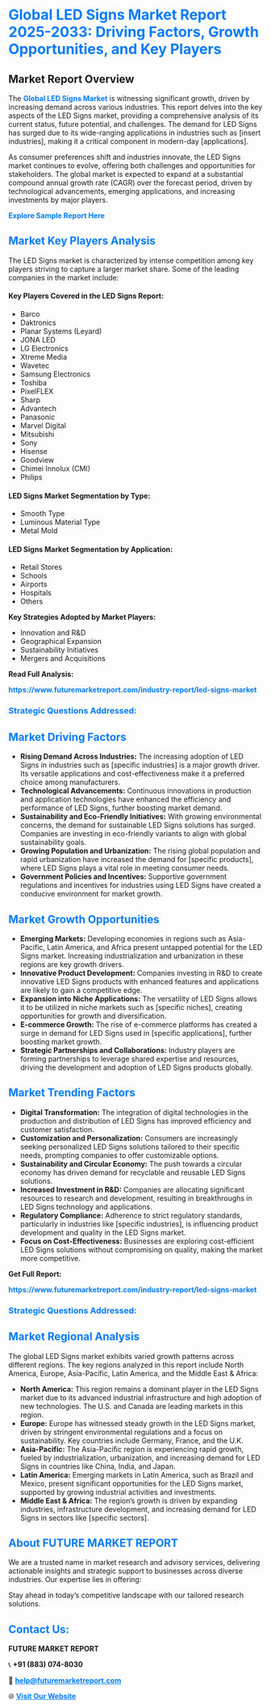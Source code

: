 <h1 style="color: #007BFF;">Global LED Signs Market Report 2025-2033: Driving Factors, Growth Opportunities, and Key Players</h1>

<section id="overview">
<h2>Market Report Overview</h2>
<p>The <a href="https://www.futuremarketreport.com/industry-report/led-signs-market" style="color: #007BFF; text-decoration: none;"><strong>Global LED Signs Market</strong></a> is witnessing significant growth, driven by increasing demand across various industries. This report delves into the key aspects of the LED Signs market, providing a comprehensive analysis of its current status, future potential, and challenges. The demand for LED Signs has surged due to its wide-ranging applications in industries such as [insert industries], making it a critical component in modern-day [applications].</p>
<p>As consumer preferences shift and industries innovate, the LED Signs market continues to evolve, offering both challenges and opportunities for stakeholders. The global market is expected to expand at a substantial compound annual growth rate (CAGR) over the forecast period, driven by technological advancements, emerging applications, and increasing investments by major players.</p>
</section>

<section id="overview">
<p><a href="https://www.futuremarketreport.com/request-sample/reportId=115835" style="color: #007BFF; text-decoration: none;"><strong>Explore Sample Report Here</strong></a></p>
</section>

<section id="key-players">
<h2 style="color: #007BFF;">Market Key Players Analysis</h2>
<p>The LED Signs market is characterized by intense competition among key players striving to capture a larger market share. Some of the leading companies in the market include:</p>
<h4>Key Players Covered in the LED Signs Report:</h4>
<ul><li>Barco</li><li>Daktronics</li><li>Planar Systems (Leyard)</li><li>JONA LED</li><li>LG Electronics</li><li>Xtreme Media</li><li>Wavetec</li><li>Samsung Electronics</li><li>Toshiba</li><li>PixelFLEX</li><li>Sharp</li><li>Advantech</li><li>Panasonic</li><li>Marvel Digital</li><li>Mitsubishi</li><li>Sony</li><li>Hisense</li><li>Goodview</li><li>Chimei Innolux (CMI)</li><li>Philips</li></ul>
<h4>LED Signs Market Segmentation by Type:</h4>
<ul><li>Smooth Type</li><li>Luminous Material Type</li><li>Metal Mold</li></ul>

<h4>LED Signs Market Segmentation by Application:</h4>
<ul><li>Retail Stores</li><li>Schools</li><li>Airports</li><li>Hospitals</li><li>Others</li></ul>
<p><strong>Key Strategies Adopted by Market Players:</strong></p>
<ul>
<li>Innovation and R&D</li>
<li>Geographical Expansion</li>
<li>Sustainability Initiatives</li>
<li>Mergers and Acquisitions</li>
</ul>
</section>

<section>
<p><strong>Read Full Analysis: </strong></p><a href="https://www.futuremarketreport.com/industry-report/led-signs-market" style="color: #007BFF; text-decoration: none;"><strong>https://www.futuremarketreport.com/industry-report/led-signs-market</strong></a>
<h3 style="color: #007BFF;">Strategic Questions Addressed:</h3>
</section>

<section id="driving-factors">
<h2 style="color: #007BFF;">Market Driving Factors</h2>
<ul>
<li><strong>Rising Demand Across Industries:</strong> The increasing adoption of LED Signs in industries such as [specific industries] is a major growth driver. Its versatile applications and cost-effectiveness make it a preferred choice among manufacturers.</li>
<li><strong>Technological Advancements:</strong> Continuous innovations in production and application technologies have enhanced the efficiency and performance of LED Signs, further boosting market demand.</li>
<li><strong>Sustainability and Eco-Friendly Initiatives:</strong> With growing environmental concerns, the demand for sustainable LED Signs solutions has surged. Companies are investing in eco-friendly variants to align with global sustainability goals.</li>
<li><strong>Growing Population and Urbanization:</strong> The rising global population and rapid urbanization have increased the demand for [specific products], where LED Signs plays a vital role in meeting consumer needs.</li>
<li><strong>Government Policies and Incentives:</strong> Supportive government regulations and incentives for industries using LED Signs have created a conducive environment for market growth.</li>
</ul>
</section>

<section id="growth-opportunities">
<h2 style="color: #007BFF;">Market Growth Opportunities</h2>
<ul>
<li><strong>Emerging Markets:</strong> Developing economies in regions such as Asia-Pacific, Latin America, and Africa present untapped potential for the LED Signs market. Increasing industrialization and urbanization in these regions are key growth drivers.</li>
<li><strong>Innovative Product Development:</strong> Companies investing in R&D to create innovative LED Signs products with enhanced features and applications are likely to gain a competitive edge.</li>
<li><strong>Expansion into Niche Applications:</strong> The versatility of LED Signs allows it to be utilized in niche markets such as [specific niches], creating opportunities for growth and diversification.</li>
<li><strong>E-commerce Growth:</strong> The rise of e-commerce platforms has created a surge in demand for LED Signs used in [specific applications], further boosting market growth.</li>
<li><strong>Strategic Partnerships and Collaborations:</strong> Industry players are forming partnerships to leverage shared expertise and resources, driving the development and adoption of LED Signs products globally.</li>
</ul>
</section>

<section id="trending-factors">
<h2 style="color: #007BFF;">Market Trending Factors</h2>
<ul>
<li><strong>Digital Transformation:</strong> The integration of digital technologies in the production and distribution of LED Signs has improved efficiency and customer satisfaction.</li>
<li><strong>Customization and Personalization:</strong> Consumers are increasingly seeking personalized LED Signs solutions tailored to their specific needs, prompting companies to offer customizable options.</li>
<li><strong>Sustainability and Circular Economy:</strong> The push towards a circular economy has driven demand for recyclable and reusable LED Signs solutions.</li>
<li><strong>Increased Investment in R&D:</strong> Companies are allocating significant resources to research and development, resulting in breakthroughs in LED Signs technology and applications.</li>
<li><strong>Regulatory Compliance:</strong> Adherence to strict regulatory standards, particularly in industries like [specific industries], is influencing product development and quality in the LED Signs market.</li>
<li><strong>Focus on Cost-Effectiveness:</strong> Businesses are exploring cost-efficient LED Signs solutions without compromising on quality, making the market more competitive.</li>
</ul>
</section>

<section>
<p><strong>Get Full Report: </strong></p><a href="https://www.futuremarketreport.com/industry-report/led-signs-market" style="color: #007BFF; text-decoration: none;"><strong>https://www.futuremarketreport.com/industry-report/led-signs-market</strong></a>
<h3 style="color: #007BFF;">Strategic Questions Addressed:</h3>
</section>


<section id="regional-analysis">
<h2 style="color: #007BFF;">Market Regional Analysis</h2>
<p>The global LED Signs market exhibits varied growth patterns across different regions. The key regions analyzed in this report include North America, Europe, Asia-Pacific, Latin America, and the Middle East & Africa:</p>
<ul>
<li><strong>North America:</strong> This region remains a dominant player in the LED Signs market due to its advanced industrial infrastructure and high adoption of new technologies. The U.S. and Canada are leading markets in this region.</li>
<li><strong>Europe:</strong> Europe has witnessed steady growth in the LED Signs market, driven by stringent environmental regulations and a focus on sustainability. Key countries include Germany, France, and the U.K.</li>
<li><strong>Asia-Pacific:</strong> The Asia-Pacific region is experiencing rapid growth, fueled by industrialization, urbanization, and increasing demand for LED Signs in countries like China, India, and Japan.</li>
<li><strong>Latin America:</strong> Emerging markets in Latin America, such as Brazil and Mexico, present significant opportunities for the LED Signs market, supported by growing industrial activities and investments.</li>
<li><strong>Middle East & Africa:</strong> The region’s growth is driven by expanding industries, infrastructure development, and increasing demand for LED Signs in sectors like [specific sectors].</li>
</ul>
</section>

<footer>
<h2 style="color: #007BFF;">About FUTURE MARKET REPORT</h2>
<p>We are a trusted name in market research and advisory services, delivering actionable insights and strategic support to businesses across diverse industries. Our expertise lies in offering:</p>

<p>Stay ahead in today’s competitive landscape with our tailored research solutions.</p>

<h2 style="color: #007BFF;">Contact Us:</h2>
<p><strong>FUTURE MARKET REPORT</strong></p>
<p>📞 <strong>+91 (883) 074-8030</strong></p>
<p>📧 <strong><a href="mailto:help@futuremarketreport.com" style="color: #007BFF;">help@futuremarketreport.com</a></strong></p>
<p>🌐 <strong><a href="https://www.futuremarketreport.com/" style="color: #007BFF;">Visit Our Website</a></strong></p>
</footer>